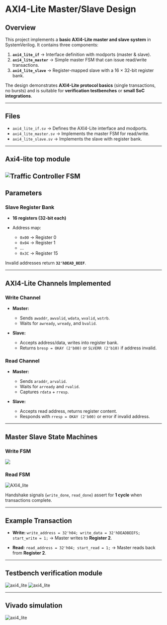 # AXI4-Lite Master/Slave Design

##  Overview

This project implements a **basic AXI4-Lite master and slave system** in SystemVerilog.
It contains three components:

1. **`axi4_lite_if`** → Interface definition with modports (master & slave).
2. **`axi4_lite_master`** → Simple master FSM that can issue read/write transactions.
3. **`axi4_lite_slave`** → Register-mapped slave with a 16 × 32-bit register bank.

The design demonstrates **AXI4-Lite protocol basics** (single transactions, no bursts) and is suitable for **verification testbenches** or **small SoC integrations**.

---
##  Files

* `axi4_lite_if.sv` → Defines the AXI4-Lite interface and modports.
* `axi4_lite_master.sv` → Implements the master FSM for read/write.
* `axi4_lite_slave.sv` → Implements the slave with register bank.

---
##  Axi4-lite top module

![Traffic Controller FSM](images/axi4_lite.png)
---

##  Parameters

### Slave Register Bank

* **16 registers (32-bit each)**
* Address map:

  * `0x00` → Register 0
  * `0x04` → Register 1
  * …
  * `0x3C` → Register 15

Invalid addresses return **`32'hDEAD_BEEF`**.

---

##  AXI4-Lite Channels Implemented

### Write Channel

* **Master:**

  * Sends `awaddr`, `awvalid`, `wdata`, `wvalid`, `wstrb`.
  * Waits for `awready`, `wready`, and `bvalid`.

* **Slave:**

  * Accepts address/data, writes into register bank.
  * Returns `bresp = OKAY (2'b00)` or `SLVERR (2'b10)` if address invalid.

### Read Channel

* **Master:**

  * Sends `araddr`, `arvalid`.
  * Waits for `arready` and `rvalid`.
  * Captures `rdata` + `rresp`.

* **Slave:**

  * Accepts read address, returns register content.
  * Responds with `rresp = OKAY (2'b00)` or error if invalid address.

---

##  Master Slave State Machines

### Write FSM
![](images/write_fsm.png)


### Read FSM
![AXI4_lite](images/read_fsm.png)


 Handshake signals (`write_done`, `read_done`) assert for **1 cycle** when transactions complete.

---

##  Example Transaction

* **Write:**
  `write_address = 32'h04; write_data = 32'hDEADBEEFS; start_write = 1;`
  → Master writes to **Register 2**.

* **Read:**
  `read_address = 32'h04; start_read = 1;`
  → Master reads back from **Register 2**.

---
## Testbench verification module

![axi4_lite](images/master_slave.png)
![axi4_lite](images/interface_signal.png)

---

## Vivado simulation 
![axi4_lite](images/axi4_lite_simulation.png)
